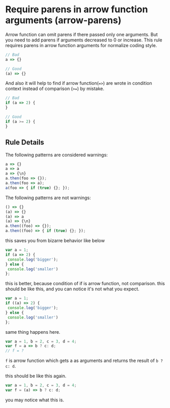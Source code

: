 # Require parens in arrow function arguments (arrow-parens)

Arrow function can omit parens if there passed only one arguments.
But you need to add parens if arguments decreased to 0 or increase.
This rule requires parens in arrow function arguments for normalize coding style.

```js
// Bad
a => {}

// Good
(a) => {}
```


And also it will help to find if arrow function(`=>`) are wrote in condition context instead of comparison (`>=`) by mistake.


```js
// Bad
if (a => 2) {
}

// Good
if (a >= 2) {
}
```


## Rule Details

The following patterns are considered warnings:

```js
a => {}
a => a
a => {\n}
a.then(foo => {});
a.then(foo => a);
a(foo => { if (true) {}; });
```

The following patterns are not warnings:

```js
() => {}
(a) => {}
(a) => a
(a) => {\n}
a.then((foo) => {});
a.then((foo) => { if (true) {}; });
```

this saves you from bizarre behavior like below

```js
var a = 1;
if (a => 2) {
 console.log('bigger');
} else {
 console.log('smaller')
};
```

this is better, because condition of if is arrow function, not comparison.
this should be like this, and you can notice it's not what you expect.

```js
var a = 1;
if ((a) => 2) {
 console.log('bigger');
} else {
 console.log('smaller')
};
```

same thing happens here.

```js
var a = 1, b = 2, c = 3, d = 4;
var f = a => b ? c: d;
// f = ?
```

`f` is arrow function which gets a as arguments and returns the result of `b ? c: d`.

this should be like this again.

```js
var a = 1, b = 2, c = 3, d = 4;
var f = (a) => b ? c: d;
```

you may notice what this is.
